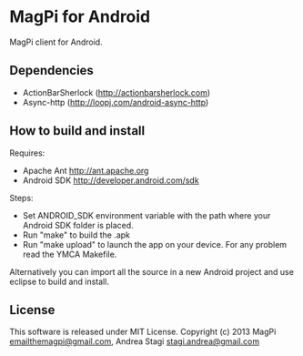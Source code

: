 MagPi for Android
=================

MagPi client for Android.

Dependencies
------------

- ActionBarSherlock (http://actionbarsherlock.com)
- Async-http (http://loopj.com/android-async-http)

How to build and install
------------------------

Requires:

- Apache Ant http://ant.apache.org
- Android SDK http://developer.android.com/sdk

Steps:

- Set ANDROID_SDK environment variable with the path where your Android SDK folder is placed.
- Run "make" to build the .apk
- Run "make upload" to launch the app on your device. For any problem read the YMCA Makefile.

Alternatively you can import all the source in a new Android project and use eclipse to build and install.

License
-------

This software is released under MIT License. Copyright (c) 2013 MagPi <emailthemagpi@gmail.com>, Andrea Stagi <stagi.andrea@gmail.com>
